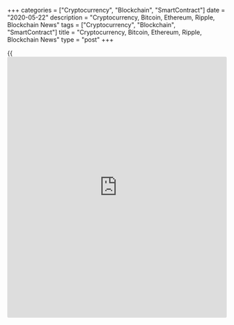 +++
categories = ["Cryptocurrency", "Blockchain", "SmartContract"]
date = "2020-05-22"
description = "Cryptocurrency, Bitcoin, Ethereum, Ripple, Blockchain News"
tags = ["Cryptocurrency", "Blockchain", "SmartContract"]
title = "Cryptocurrency, Bitcoin, Ethereum, Ripple, Blockchain News"
type = "post"
+++

{{<iframe id="large-banner" src="https://www.bounty.group/#slide=10.0" width="100%" height="600" scrolling="no" style="border: 0px solid rgb(216, 221, 230); border-radius: 3px;">}}



[ ![logo][1] ][2]

![logo][3]

  * [▮ Home][4]
  * [ ▮ Business][5]
    * [ Latest Headlines][6]
    * [Top Stories][7]
    * [Breaking News][8]
    * [Earnings][9]
    * [Biotech][10]
    * [Investors][11]
    * [Stock Alerts][12]
    * [IPOs][13]
    * [M&A][14]
    * [Canadian][15]
    * [UK][16]
    * [Key Wallstreet Events][17]
    * [▮ Industry News][18]
      * [ Technology][19]
      * [ Software][20]
      * [ Banking][21]
      * [ Automotive][22]
      * [ Energy][23]
      * [More][24]
    * ▮ Corp. Calendars
      * [Dividends][25]
      * [Stock Splits][26]
      * [ Buybacks][27]
      * [ Conference Calls][28]
    * ▮ Earnings Calendars
      * [Earnings Calendar][29]
      * [ Pos Pre-announcements][30]
      * [ Profit Warnings][31]
      * [ Positive Surprise][32]
      * [ Negative Surprise][33]
      * [ Latest Earnings][34]
    * ▮ FDA Calendars
      * [Drug Approvals][35]
      * [ Device Approvals][36]
      * [ Clinical Trial Calendar][37]
    * ▮ Ratings Changes 
      * [Upgrades][38]
      * [Downgrades][39]
      * [ Cov Initiations][40]
      * [ Cov. Reiterated][41]
  * [ ▮ Economy][42]
    * [ US][43]
    * [ Europe][44]
    * [ Asia][45]
    * [ Global][46]
    * [ Economic Calendar][47]
    * [ Economic Scorecard][48]
    * [ Fed Members][49]
  * [ ▮Crypto ][50]
    * [ Cryptocurrency][51]
    * [ Blockchain][52]
  * [ ▮ Markets][53]
    * [ Morning Mkt Analysis][54]
    * [US Commentary][55]
    * [ European Commentary][56]
    * [ Asian Commentary][57]
    * [ Canadian Commentary][58]
    * [ Indian Commentary][59]
    * [Commodities][60]
    * [Bonds][61]
    * [Currencies][62]
  * [ ▮ Politics][63]
    * [ US][64]
    * [ World][65]
    * [White House][66]
    * [Elections][67]
    * [Congress][68]
    * [General News][69]
  * [ ▮ Forex][70]
    * [ FX Top Stories][71]
    * [ Currency Analysis][62]
    * [ Currency Alerts][72]
    * [ Economic Calendar][47]
    * [ Economic Scorecard][48]
  * [ ▮ Health NEW][73]
    * [ Coronavirus][74]
    * [ COVID-19 Calendar NEW][75]
    * [ Diet & Fitness][76]
    * [Cannabis][77]
    * [Kids Health][78]
    * [Men's Health][79]
    * [Women's Health][80]
    * [Cancer News][81]
    * [Drug Development][82]
    * [Mental Health][83]
  * [ ▮ Entertainment][84]
    * [ Top Stories][85]
    * [Slide Shows][86]
    * [ Game of Thrones][87]
    * ▮ Music [news](https://www.letsplayfx.com/blog/forex-news-website/)
      * [Pop][88]
      * [Rock][89]
      * [ Classic Rock][90]
      * [Rap/Hip-Hop][91]
      * [Country][92]
      * [ Alternative][93]
      * [Oldies][94]
      * [All Genre][95]
  * [▮ Content Licensing][96]
    * [Newswires & Feeds][97]
    * [Content Syndication][98]
    * [Digital Signage Services][99]
    * [Radio News Services][100]
  * [ ▮ Premium][101]
    * [Intelligent Investor][102]
    * [Emerging Biostocks][103]
    * [Under The Radar][104]
    * [Short-Term Investor][105]
    * [Login][106]
  * ▮ More
    * [Free Content][107]
    * [RSS Feeds][108]
    * [Press Releases][109]
    * [Search][110]
    * [Contact Us][111]

[][2]

  * [Home][4]
  * [ Business][5]
    * [ Latest Headlines][6]
    * [Top Stories][7]
    * [Breaking News][8]
    * [Earnings][9]
    * [Biotech][10]
    * [Investors][11]
    * [Stock Alerts][12]
    * [IPOs][13]
    * [M&A][14]
    * [Canadian][15]
    * [UK][16]
    * [Key Wallstreet Events][17]
    * [Industry News][18]
      * [ Technology][19]
      * [ Software][20]
      * [ Banking][21]
      * [ Automotive][22]
      * [ Energy][23]
      * [More][24]
    * Corp. Calendars
      * [Dividends][25]
      * [Stock Splits][26]
      * [ Buybacks][27]
      * [ Conference Calls][28]
    * Earnings Calendars
      * [Earnings Calendar][29]
      * [ Pos Pre-announcements][30]
      * [ Profit Warnings][31]
      * [ Positive Surprise][32]
      * [ Negative Surprise][33]
      * [ Latest Earnings][34]
    * FDA Calendars
      * [Drug Approvals][35]
      * [ Device Approvals][36]
      * [ Clinical Trial Calendar][37]
    * Ratings Changes 
      * [Upgrades][38]
      * [Downgrades][39]
      * [ Cov Initiations][40]
      * [ Cov. Reiterated][41]
  * [ Economy][42]
    * [ US][43]
    * [ Europe][44]
    * [ Asia][45]
    * [ Global][46]
    * [ Economic Calendar][47]
    * [ Economic Scorecard][48]
    * [ Fed Members][49]
  * [ Crypto ][50]
    * [ Cryptocurrency][51]
    * [ Blockchain][52]
  * [ Markets][53]
    * [ Morning Mkt Analysis][54]
    * [US Commentary][55]
    * [ European Commentary][56]
    * [ Asian Commentary][57]
    * [ Canadian Commentary][58]
    * [ Indian Commentary][59]
    * [Commodities][60]
    * [Bonds][61]
    * [Currencies][62]
  * [ Politics][63]
    * [ US][64]
    * [ World][65]
    * [White House][66]
    * [Elections][67]
    * [Congress][68]
    * [General News][69]
  * [ Forex][70]
    * [ FX Top Stories][71]
    * [ Currency Analysis][62]
    * [ Currency Alerts][72]
    * [ Economic Calendar][47]
    * [ Economic Scorecard][48]
  * [ Health NEW][73]
    * [ Coronavirus][74]
    * [ COVID-19 Calendar NEW][75]
    * [ Diet & Fitness][76]
    * [Cannabis][77]
    * [Kids Health][78]
    * [Men's Health][79]
    * [Women's Health][80]
    * [Cancer News][81]
    * [Drug Development][82]
    * [Mental Health][83]
  * [ Entertainment][84]
    * [ Top Stories][85]
    * [Slide Shows][86]
    * [ Game of Thrones][87]
    * Music [news](https://www.letsplayfx.com/blog/forex-news-website/)
      * [Pop][88]
      * [Rock][89]
      * [ Classic Rock][90]
      * [Rap/Hip-Hop][91]
      * [Country][92]
      * [ Alternative][93]
      * [Oldies][94]
      * [All Genre][95]
  * [Content Licensing][96]
    * [Newswires & Feeds][97]
    * [Content Syndication][98]
    * [Digital Signage Services][99]
    * [Radio News Services][100]
  * [ Premium][101]
    * [Intelligent Investor][102]
    * [Emerging Biostocks][103]
    * [Under The Radar][104]
    * [Short-Term Investor][105]
    * [Login][106]
  * More
    * [Free Content][107]
    * [RSS Feeds][108]
    * [Press Releases][109]
    * [Search][110]
    * [Contact Us][111]

# Cryptocurrency News

[![Share][112]][113]

[Tweet][114]

BitcoinLitecoinEthereum Ripple

Price (USD)

1h12h1d 1w1m3m 1y

![Chart_COINBASE_SPOT_BTC_USD_2_13.jpg][115]

*Time In UTC / GMT

[Cryptocurrency][116]

![crypto com 052220][117]

## [Crypto.com To Expand Visa Card Program To Canada ][118]

  
  
Payments startup Crypto.com is set to expand its MCO Visa Card program
in Canada. The program was launched in Singapore in October 2018, in the
United States in July 2019, and in Europe in April 2020. Hong Kong-based
Crypto.com's MCO Visa card was one of the first on the market when it
launched in Singapore, and is now the most widely available card in the
world.

##  [Hotel Booking Platform Travala.com Merges With Flight Booking
Portal TravelbyBit ][119]

##  [NBA Star Spencer Dinwiddie Crowdfunding Contract In BTC From Fans
][120]

##  [Binance.US Rolls Out OTC Trading Platform ][121]

##  [Bitstamp Integrates Signature Bank's Digital Payments Platform
Signet ][122]

##  [Halving Fails To Influence Bitcoin's Price ][123]

##  [Cryptocurrency Bitcoin Halving Again ][124]

##  [Libra Association Appoints Stuart Levey As First CEO ][125]

##  [Paxful Launches Bitcoin Donation Campaign To Combat COVID-19 In
Africa ][126]

##  [CipherTrace Launches Armada To Help Banks Detect Risky Crypto Blind
Spots ][127]

[Read More][116]  

[Blockchain][128]

![algorand attestiv 052120][129]

## [Algorand Partners Attestiv To Prevent Insurance Fraud Using
Blockchain ][130]

  
  
U.S.-based Algorand is teaming up with [blockchain](https://www.letsplayfx.com/blog/trade-forex-with-bitcoin/)-based verification
platform Attestiv to develop the next-generation of insurance offerings
based on [blockchain](https://www.letsplayfx.com/blog/trade-forex-with-bitcoin/) technology to help prevent insurance [fraud](https://www.letsplayfx.com/blog/cryptocurrency-fraud/). Attestiv
is disrupting the insurance industry by addressing an over $40 billion
opportunity to reduce property and casualty (P&C) insurance [fraud](https://www.letsplayfx.com/blog/cryptocurrency-fraud/) in the
U.S. alone.

##  [California Giant Berry Farms Joins Blockchain-based IBM Food Trust
Network ][131]

##  [Samsung Launches 5G Phone With Blockchain-powered ID Authentication
][132]

##  [Simba Chain To Develop Blockchain-based System For Securing R&D
Data For DoD ][133]

##  [UFC Partners Chiliz To Offer Blockchain-powered Fan Engagement
][134]

##  [Italian News Agency ANSA Using Blockchain To Fight Fake News ][135]

##  [IBM Blockchain To Address COVID-19 Medical Supply Chain Shortages
][136]

##  [CoinMarketCap Partners Gilded To Autopilot Crypto Invoicing And
Payments ][137]

##  [Sony Develops Blockchain Platform To Integrate Transportation Data
][138]

[Read More][128]  

Cryptocurrency Tutorial

## [Bitcoin Is Back With A Bang][139]

![Slideshow1 Bitcoin 062016 sm][140] Bitcoin, once dismissed as
something reserved for geeks and the cryptography enthusiasts, is back
in the limelight, as the price of the cryptocurrency appreciated in
recent weeks.

Price Updates

BTC/USD| 9173.35  
---|---  
LTC/USD| 44.16  
ETH/USD| 207.8  
XRP/USD| 0.20115  
  
Updated at 5/22/2020 8:00:13 PM UTC

Follow RTT

[![Facebook][141]][142]

[![Twitter][143]][144]

[![Instagram][145]][146]

[![RSS][147]][108]

  * Editor's Pick 
  * Most Read 
  * Most Emailed

###  [ Seat Distancing In JetBlue Until July ][148]

###  [ New Hoque And Sons Recalls Radhuni Curry Powder ][149]

###  [ GM Reopening Plants In Mexico ][150]

###  [ L Brands To Close 250 Victoria's Secret, 51 Bath & Body Works
Stores ][151]

###  [ Half Of Facebook Employees May Work From Home ][152]

###  [ IBM Cuts Thousands Of Jobs In North America ][153]

###  [ Nelson, Lauki Dressers And Cabinets Recalled ][154]

###  [ Stargate Apparel Recalls Bunz Kidz Children's Sleepwear Sets
][155]

###  [ Apple, Google Release Coronavirus-tracing Smartphone Technology
][156]

###  [ Biota Biosciences Recalls Certain Lots Of Cannabidiol, Curcumin
Injectables ][157]

###  [ Virgin Orbit First Space Launch This Weekend ][158]

###  [ TJX Slips To Loss In Q1, Net Sales More Than Halve ][159]

###  [ FDA Halts Bill Gates-backed Coronavirus Testing Program ][160]

###  [ ABUS Up On HBV Trial Data, VIR's COVID-19 Therapies On Track, All
Eyes On DVAX ][161]

###  [ Greenpeace Expose Tech Giants For Helping Oil And Gas Firms Find
Fossil Fuel ][162]

###  [ ADCT Closes IPO, ALDX To Provide COVID-19 Update, RWLK To Focus
On Telehealth ][163]

###  [ FDA Approves Everlywell's At-home Nasal Swab Test Kit For
COVID-19 ][164]

###  [ AstraZeneca To Make 30 Mln Doses Of Coronavirus Vaccine By Sept
If Successful ][165]

###  [ Stock Alert: Phunware Partners With Hewlett Packard; Stock Jumps
220% ][166]

###  [ Novartis: AveXis Gets EC Approval For Zolgensma; Starts "Day One"
Access Program ][167]

###  [ Inovio Pharma: What's The Buzz? ][168]

###  [ AstraZeneca: Lynparza Approved In US For HRR Gene-mutated
Prostate Cancer ][169]

###  [ Moderna To Sell $1.25 Bln Shares After Positive News On COVID-19
Vaccine ][170]

###  [ Aurora Cannabis To Enter U.S. Market With Reliva Acquisition
][171]

###  [ FDA Halts Bill Gates-backed Coronavirus Testing Program ][160]

###  [ Eagle Materials Q4 Adj. Profit Rises - Quick Facts ][172]

###  [ The Home Depot, Inc. Earnings Fall In Q1][173]

###  [ TIM Group Q1 Profit Surges ][174]

###  [ Imperial Brands H1 Profit Down; Sees More Pronounced Covid-19
Impact In H2 ][175]

###  [ Online Used Car Seller Vroom Files For $100 Mln IPO ][176]

###  [ Moderna To Sell $1.25 Bln Shares After Positive News On COVID-19
Vaccine ][170]

###  [ Jonathan Dawley Takes Over As President & CEO Of Kion North
America ][177]

###  [ Children's Place Plans To Reopen Stores In 10 States On Tuesday -
Quick Facts ][178]

###  [ Thermo Fisher Publishes Offer Document For Tender Offer For
QIAGEN Shares ][179]

###  [ Ferrexpo Names James North Acting CEO - Quick Facts ][180]

###  [ AstraZeneca: NMPA Approves Bevespi Aerosphere In China For
Patients With COPD ][181]

Copyright Â(C) 2020 RTTNews. All rights reserved. By using this site,
you agree to the  [Terms of Service][182]. [About Us][183]   |
[Contact Us][184]   |   [Privacy][185]   |   [Sitemap][186]

   1. cdn.rtt[news](https://www.letsplayfx.com/blog/forex-news-website/).com/images/v2/rtt[news](https://www.letsplayfx.com/blog/forex-news-website/)-logo.gif
   2. www.rtt[news](https://www.letsplayfx.com/blog/forex-news-website/).com
   3. cdn.rtt[news](https://www.letsplayfx.com/blog/forex-news-website/).com/images/v3/Search-button.png
   4. www.rtt[news](https://www.letsplayfx.com/blog/forex-news-website/).com/Default.aspx
   5. www.rtt[news](https://www.letsplayfx.com/blog/forex-news-website/).com/Content/Business.aspx
   6. www.rtt[news](https://www.letsplayfx.com/blog/forex-news-website/).com/Content/RTTHeadlines.aspx
   7. www.rtt[news](https://www.letsplayfx.com/blog/forex-news-website/).com/list/top-story.aspx
   8. www.rtt[news](https://www.letsplayfx.com/blog/forex-news-website/).com/list/breaking-[news](https://www.letsplayfx.com/blog/forex-news-website/).aspx
   9. www.rtt[news](https://www.letsplayfx.com/blog/forex-news-website/).com/list/earnings.aspx
   10. www.rtt[news](https://www.letsplayfx.com/blog/forex-news-website/).com/Content/Biotechnology.aspx
   11. www.rtt[news](https://www.letsplayfx.com/blog/forex-news-website/).com/Content/Investors.aspx
   12. www.rtt[news](https://www.letsplayfx.com/blog/forex-news-website/).com/list/stock-alerts.aspx?utm_source=rtt[news](https://www.letsplayfx.com/blog/forex-news-website/)&utm_campaign=stockalertmenu
   13. www.rtt[news](https://www.letsplayfx.com/blog/forex-news-website/).com/list/ipos.aspx
   14. www.rtt[news](https://www.letsplayfx.com/blog/forex-news-website/).com/list/mergers.aspx
   15. www.rtt[news](https://www.letsplayfx.com/blog/forex-news-website/).com/list/canadian-[news](https://www.letsplayfx.com/blog/forex-news-website/).aspx
   16. www.rtt[news](https://www.letsplayfx.com/blog/forex-news-website/).com/list/uk-top-story.aspx
   17. www.rtt[news](https://www.letsplayfx.com/blog/forex-news-website/).com/list/ws-events.aspx
   18. www.rtt[news](https://www.letsplayfx.com/blog/forex-news-website/).com/Content/Industries.aspx
   19. www.rtt[news](https://www.letsplayfx.com/blog/forex-news-website/).com/content/industry[news](https://www.letsplayfx.com/blog/forex-news-website/).aspx?industry=technology
   20. www.rtt[news](https://www.letsplayfx.com/blog/forex-news-website/).com/content/industry[news](https://www.letsplayfx.com/blog/forex-news-website/).aspx?industry=Software
   21. www.rtt[news](https://www.letsplayfx.com/blog/forex-news-website/).com/content/industry[news](https://www.letsplayfx.com/blog/forex-news-website/).aspx?industry=Banking
   22. www.rtt[news](https://www.letsplayfx.com/blog/forex-news-website/).com/content/industry[news](https://www.letsplayfx.com/blog/forex-news-website/).aspx?industry=Automotive
   23. www.rtt[news](https://www.letsplayfx.com/blog/forex-news-website/).com/content/industry[news](https://www.letsplayfx.com/blog/forex-news-website/).aspx?industry=Energy
   24. www.rtt[news](https://www.letsplayfx.com/blog/forex-news-website/).com/content/industries.aspx
   25. www.rtt[news](https://www.letsplayfx.com/blog/forex-news-website/).com/Calendar/Dividend.aspx
   26. www.rtt[news](https://www.letsplayfx.com/blog/forex-news-website/).com/CorpInfo/StockSplits.aspx
   27. www.rtt[news](https://www.letsplayfx.com/blog/forex-news-website/).com/CorpInfo/StockBuybacks.aspx
   28. www.rtt[news](https://www.letsplayfx.com/blog/forex-news-website/).com/CorpInfo/ConferenceCalls.aspx
   29. www.rtt[news](https://www.letsplayfx.com/blog/forex-news-website/).com/Calendar/Earnings.aspx
   30. www.rtt[news](https://www.letsplayfx.com/blog/forex-news-website/).com/Calendar/PositiveEarningsAnnouncement.aspx
   31. www.rtt[news](https://www.letsplayfx.com/blog/forex-news-website/).com/Calendar/ProfitWarnings.aspx
   32. www.rtt[news](https://www.letsplayfx.com/blog/forex-news-website/).com/Earnings/PositiveSurprises.aspx
   33. www.rtt[news](https://www.letsplayfx.com/blog/forex-news-website/).com/Earnings/NegativeSurprises.aspx
   34. www.rtt[news](https://www.letsplayfx.com/blog/forex-news-website/).com/Earnings/LatestEarnings.aspx
   35. www.rtt[news](https://www.letsplayfx.com/blog/forex-news-website/).com/CorpInfo/FDACalendar.aspx
   36. www.rtt[news](https://www.letsplayfx.com/blog/forex-news-website/).com/CorpInfo/FDADeviceApprovals.aspx
   37. www.rtt[news](https://www.letsplayfx.com/blog/forex-news-website/).com/CorpInfo/ClinicalTrialCalendar.aspx
   38. www.rtt[news](https://www.letsplayfx.com/blog/forex-news-website/).com/CorpInfo/Upgrades.aspx
   39. www.rtt[news](https://www.letsplayfx.com/blog/forex-news-website/).com/CorpInfo/Downgrades.aspx
   40. www.rtt[news](https://www.letsplayfx.com/blog/forex-news-website/).com/CorpInfo/CoverageInitiate.aspx
   41. www.rtt[news](https://www.letsplayfx.com/blog/forex-news-website/).com/CorpInfo/CoverageReiterate.aspx
   42. www.rtt[news](https://www.letsplayfx.com/blog/forex-news-website/).com/Content/EconomicNews.aspx
   43. www.rtt[news](https://www.letsplayfx.com/blog/forex-news-website/).com/list/us-economic-[news](https://www.letsplayfx.com/blog/forex-news-website/).aspx
   44. www.rtt[news](https://www.letsplayfx.com/blog/forex-news-website/).com/list/european-economic-[news](https://www.letsplayfx.com/blog/forex-news-website/).aspx
   45. www.rtt[news](https://www.letsplayfx.com/blog/forex-news-website/).com/list/asian-economic-[news](https://www.letsplayfx.com/blog/forex-news-website/).aspx
   46. www.rtt[news](https://www.letsplayfx.com/blog/forex-news-website/).com/list/global-economic-[news](https://www.letsplayfx.com/blog/forex-news-website/).aspx
   47. www.rtt[news](https://www.letsplayfx.com/blog/forex-news-website/).com/CorpInfo/EconomicCalendar.aspx
   48. www.rtt[news](https://www.letsplayfx.com/blog/forex-news-website/).com/economic-scorecard/world-rank/GDP/highest-performance.aspx
   49. www.rtt[news](https://www.letsplayfx.com/blog/forex-news-website/).com/CorpInfo/FedMembers.aspx
   50. www.rtt[news](https://www.letsplayfx.com/blog/forex-news-website/).com/Content/Cryptocurrency.aspx?utm_source=rtt[news](https://www.letsplayfx.com/blog/forex-news-website/)&utm_campaign=crypmenu
   51. www.rtt[news](https://www.letsplayfx.com/blog/forex-news-website/).com/list/cryptocurrency.aspx?utm_source=rtt[news](https://www.letsplayfx.com/blog/forex-news-website/)&utm_campaign=crypmenu
   52. www.rtt[news](https://www.letsplayfx.com/blog/forex-news-website/).com/list/[blockchain](https://www.letsplayfx.com/blog/trade-forex-with-bitcoin/).aspx?utm_source=rtt[news](https://www.letsplayfx.com/blog/forex-news-website/)&utm_campaign=crypmenu
   53. www.rtt[news](https://www.letsplayfx.com/blog/forex-news-website/).com/Content/Markets.aspx
   54. www.rtt[news](https://www.letsplayfx.com/blog/forex-news-website/).com/Content/MarketAnalysis.aspx
   55. www.rtt[news](https://www.letsplayfx.com/blog/forex-news-website/).com/list/us-commentary.aspx
   56. www.rtt[news](https://www.letsplayfx.com/blog/forex-news-website/).com/list/european-commentary.aspx
   57. www.rtt[news](https://www.letsplayfx.com/blog/forex-news-website/).com/list/asian-commentary.aspx
   58. www.rtt[news](https://www.letsplayfx.com/blog/forex-news-website/).com/list/canadian-commentary.aspx
   59. www.rtt[news](https://www.letsplayfx.com/blog/forex-news-website/).com/list/indian-commentary.aspx
   60. www.rtt[news](https://www.letsplayfx.com/blog/forex-news-website/).com/list/commodities.aspx
   61. www.rtt[news](https://www.letsplayfx.com/blog/forex-news-website/).com/list/us-treasury-markets.aspx
   62. www.rtt[news](https://www.letsplayfx.com/blog/forex-news-website/).com/list/forex-commentary.aspx
   63. www.rtt[news](https://www.letsplayfx.com/blog/forex-news-website/).com/Content/Political.aspx
   64. www.rtt[news](https://www.letsplayfx.com/blog/forex-news-website/).com/list/us-political-[news](https://www.letsplayfx.com/blog/forex-news-website/).aspx
   65. www.rtt[news](https://www.letsplayfx.com/blog/forex-news-website/).com/list/political-[news](https://www.letsplayfx.com/blog/forex-news-website/).aspx
   66. www.rtt[news](https://www.letsplayfx.com/blog/forex-news-website/).com/list/white-house.aspx
   67. www.rtt[news](https://www.letsplayfx.com/blog/forex-news-website/).com/list/us-election.aspx
   68. www.rtt[news](https://www.letsplayfx.com/blog/forex-news-website/).com/list/us-congress.aspx
   69. www.rtt[news](https://www.letsplayfx.com/blog/forex-news-website/).com/list/general-[news](https://www.letsplayfx.com/blog/forex-news-website/).aspx
   70. www.rtt[news](https://www.letsplayfx.com/blog/forex-news-website/).com/Content/Forex.aspx
   71. www.rtt[news](https://www.letsplayfx.com/blog/forex-news-website/).com/list/forex-top-story.aspx
   72. www.rtt[news](https://www.letsplayfx.com/blog/forex-news-website/).com/list/currency-markets.aspx
   73. www.rtt[news](https://www.letsplayfx.com/blog/forex-news-website/).com/Content/Health.aspx
   74. www.rtt[news](https://www.letsplayfx.com/blog/forex-news-website/).com/list/coronavirus.aspx
   75. www.rtt[news](https://www.letsplayfx.com/blog/forex-news-website/).com/corpinfo/covid-19-drugs-in-development.aspx
   76. www.rtt[news](https://www.letsplayfx.com/blog/forex-news-website/).com/list/diet-nutrition-fitness.aspx
   77. www.rtt[news](https://www.letsplayfx.com/blog/forex-news-website/).com/list/cannabis.aspx
   78. www.rtt[news](https://www.letsplayfx.com/blog/forex-news-website/).com/list/kids-health.aspx
   79. www.rtt[news](https://www.letsplayfx.com/blog/forex-news-website/).com/list/mens-health.aspx
   80. www.rtt[news](https://www.letsplayfx.com/blog/forex-news-website/).com/list/womens-health.aspx
   81. www.rtt[news](https://www.letsplayfx.com/blog/forex-news-website/).com/list/cancer.aspx
   82. www.rtt[news](https://www.letsplayfx.com/blog/forex-news-website/).com/list/drug-development.aspx
   83. www.rtt[news](https://www.letsplayfx.com/blog/forex-news-website/).com/list/mental-health.aspx
   84. www.rtt[news](https://www.letsplayfx.com/blog/forex-news-website/).com/Content/Entertainment.aspx
   85. www.rtt[news](https://www.letsplayfx.com/blog/forex-news-website/).com/list/entertainment-top-story.aspx
   86. www.rtt[news](https://www.letsplayfx.com/blog/forex-news-website/).com/Content/SlideShow.aspx
   87. www.rtt[news](https://www.letsplayfx.com/blog/forex-news-website/).com/Entertainment/GameOfThrones.aspx
   88. www.rtt[news](https://www.letsplayfx.com/blog/forex-news-website/).com/list/pop-music.aspx
   89. www.rtt[news](https://www.letsplayfx.com/blog/forex-news-website/).com/list/rock-music.aspx
   90. www.rtt[news](https://www.letsplayfx.com/blog/forex-news-website/).com/list/classic-rock-music.aspx
   91. www.rtt[news](https://www.letsplayfx.com/blog/forex-news-website/).com/list/rap-music.aspx
   92. www.rtt[news](https://www.letsplayfx.com/blog/forex-news-website/).com/list/country-music.aspx
   93. www.rtt[news](https://www.letsplayfx.com/blog/forex-news-website/).com/list/alternative-music.aspx
   94. www.rtt[news](https://www.letsplayfx.com/blog/forex-news-website/).com/list/oldies-music.aspx
   95. www.rtt[news](https://www.letsplayfx.com/blog/forex-news-website/).com/list/music.aspx
   96. www.rtt[news](https://www.letsplayfx.com/blog/forex-news-website/).com/ContentLicensing.aspx
   97. www.rtt[news](https://www.letsplayfx.com/blog/forex-news-website/).com/Newsfeeds.aspx
   98. www.rtt[news](https://www.letsplayfx.com/blog/forex-news-website/).com/ContentSyndication.aspx
   99. www.rtt[news](https://www.letsplayfx.com/blog/forex-news-website/).com/Digitalsignage.aspx
   100. www.rtt[news](https://www.letsplayfx.com/blog/forex-news-website/).com/RadioNewsServices.aspx
   101. www.rtt[news](https://www.letsplayfx.com/blog/forex-news-website/).com/Products/Services.aspx
   102. www.rtt[news](https://www.letsplayfx.com/blog/forex-news-website/).com/Products/RTTIntelligent[investor](https://www.fintechee.com/tutorial-for-forex-trading/investor-mode/).aspx
   103. www.rtt[news](https://www.letsplayfx.com/blog/forex-news-website/).com/Products/EBSService.aspx
   104. www.rtt[news](https://www.letsplayfx.com/blog/forex-news-website/).com/Products/UTRService.aspx
   105. www.rtt[news](https://www.letsplayfx.com/blog/forex-news-website/).com/Products/STIService.aspx
   106. www.rtt[news](https://www.letsplayfx.com/blog/forex-news-website/).com/Products/Login.aspx
   107. www.rtt[news](https://www.letsplayfx.com/blog/forex-news-website/).com/Widget/GetWidget.aspx
   108. www.rtt[news](https://www.letsplayfx.com/blog/forex-news-website/).com/rss/RSSArticleList.aspx
   109. www.rtt[news](https://www.letsplayfx.com/blog/forex-news-website/).com/press-releases/list.aspx
   110. www.rtt[news](https://www.letsplayfx.com/blog/forex-news-website/).com/articlesearch.aspx
   111. www.rtt[news](https://www.letsplayfx.com/blog/forex-news-website/).com/[contact](https://www.playgroundfx.com/contact/)us.aspx
   112. cdn.rtt[news](https://www.letsplayfx.com/blog/forex-news-website/).com/images/v2/share-2.jpg
   113. www.addthis.com/bookmark.php
   114. twitter.com/share
   115. media.rtt[news](https://www.letsplayfx.com/blog/forex-news-website/).com/charts/Chart_COINBASE_SPOT_BTC_USD_2_13.jpg
   116. www.rtt[news](https://www.letsplayfx.com/blog/forex-news-website/).com/list/cryptocurrency.aspx
   117. cdn.rtt[news](https://www.letsplayfx.com/blog/forex-news-website/).com/articleimages/ustopstories/2020/may/crypto-com-052220.jpg (crypto com 052220)
   118. www.rtt[news](https://www.letsplayfx.com/blog/forex-news-website/).com/3098253/crypto-com-to-expand-visa-card-program-to-canada.aspx?type=cryp
   119. www.rtt[news](https://www.letsplayfx.com/blog/forex-news-website/).com/3097551/hotel-booking-platform-travala-com-merges-with-flight-booking-portal-travelbybit.aspx?type=cryp
   120. www.rtt[news](https://www.letsplayfx.com/blog/forex-news-website/).com/3096792/nba-star-spencer-dinwiddie-crowdfunding-contract-in-[BTC](https://www.playgroundfx.com/blog/who-is-the-creator-of-bitcoin/)-from-fans.aspx?type=cryp
   121. www.rtt[news](https://www.letsplayfx.com/blog/forex-news-website/).com/3095598/[Binance](https://www.playgroundfx.com/blog/binance-creator/)-us-rolls-out-otc-trading-platform.aspx?type=cryp
   122. www.rtt[news](https://www.letsplayfx.com/blog/forex-news-website/).com/3095219/bitstamp-integrates-signature-bank-s-digital-payments-platform-signet.aspx?type=cryp
   123. www.rtt[news](https://www.letsplayfx.com/blog/forex-news-website/).com/3095211/halving-fails-to-influence-[bitcoin](https://www.letsplayfx.com/blog/forex-for-bitcoin/)-s-price.aspx?type=cryp
   124. www.rtt[news](https://www.letsplayfx.com/blog/forex-news-website/).com/3094803/cryptocurrency-[bitcoin](https://www.letsplayfx.com/blog/forex-for-bitcoin/)-halving-again.aspx?type=cryp
   125. www.rtt[news](https://www.letsplayfx.com/blog/forex-news-website/).com/3094360/[Libra](https://www.playgroundfx.com/blog/libra-creator/)-association-appoints-stuart-levey-as-first-ceo.aspx?type=cryp
   126. www.rtt[news](https://www.letsplayfx.com/blog/forex-news-website/).com/3091895/paxful-launches-[bitcoin](https://www.letsplayfx.com/blog/forex-for-bitcoin/)-donation-campaign-to-combat-covid-19-in-africa.aspx?type=cryp
   127. www.rtt[news](https://www.letsplayfx.com/blog/forex-news-website/).com/3090339/ciphertrace-launches-armada-to-help-banks-detect-risky-crypto-blind-spots.aspx?type=cryp
   128. www.rtt[news](https://www.letsplayfx.com/blog/forex-news-website/).com/list/[blockchain](https://www.letsplayfx.com/blog/trade-forex-with-bitcoin/).aspx
   129. cdn.rtt[news](https://www.letsplayfx.com/blog/forex-news-website/).com/articleimages/ustopstories/2020/may/algorand-attestiv-052120.jpg (algorand attestiv 052120)
   130. www.rtt[news](https://www.letsplayfx.com/blog/forex-news-website/).com/3097930/algorand-partners-attestiv-to-prevent-insurance-[fraud](https://www.letsplayfx.com/blog/cryptocurrency-fraud/)-using-[blockchain](https://www.letsplayfx.com/blog/trade-forex-with-bitcoin/).aspx?type=bloc
   131. www.rtt[news](https://www.letsplayfx.com/blog/forex-news-website/).com/3097130/california-giant-berry-farms-joins-[blockchain](https://www.letsplayfx.com/blog/trade-forex-with-bitcoin/)-based-ibm-food-trust-network.aspx?type=bloc
   132. www.rtt[news](https://www.letsplayfx.com/blog/forex-news-website/).com/3096432/samsung-launches-5g-phone-with-[blockchain](https://www.letsplayfx.com/blog/trade-forex-with-bitcoin/)-powered-id-authentication.aspx?type=bloc
   133. www.rtt[news](https://www.letsplayfx.com/blog/forex-news-website/).com/3096059/simba-chain-to-develop-[blockchain](https://www.letsplayfx.com/blog/trade-forex-with-bitcoin/)-based-system-for-securing-r-d-data-for-dod.aspx?type=bloc
   134. www.rtt[news](https://www.letsplayfx.com/blog/forex-news-website/).com/3093799/ufc-partners-chiliz-to-offer-[blockchain](https://www.letsplayfx.com/blog/trade-forex-with-bitcoin/)-powered-fan-engagement.aspx?type=bloc
   135. www.rtt[news](https://www.letsplayfx.com/blog/forex-news-website/).com/3092430/italian-[news](https://www.letsplayfx.com/blog/forex-news-website/)-agency-ansa-using-[blockchain](https://www.letsplayfx.com/blog/trade-forex-with-bitcoin/)-to-fight-fake-[news](https://www.letsplayfx.com/blog/forex-news-website/).aspx?type=bloc
   136. www.rtt[news](https://www.letsplayfx.com/blog/forex-news-website/).com/3089276/ibm-[blockchain](https://www.letsplayfx.com/blog/trade-forex-with-bitcoin/)-to-address-covid-19-medical-supply-chain-shortages.aspx?type=bloc
   137. www.rtt[news](https://www.letsplayfx.com/blog/forex-news-website/).com/3088894/[Coinmarketcap](https://www.playgroundfx.com/blog/coinmarketcap-creator/)-partners-gilded-to-autopilot-crypto-invoicing-and-payments.aspx?type=bloc
   138. www.rtt[news](https://www.letsplayfx.com/blog/forex-news-website/).com/3088545/sony-develops-[blockchain](https://www.letsplayfx.com/blog/trade-forex-with-bitcoin/)-platform-to-integrate-transportation-data.aspx?type=bloc
   139. www.rtt[news](https://www.letsplayfx.com/blog/forex-news-website/).com/slideshow/3458/[bitcoin](https://www.letsplayfx.com/blog/forex-for-bitcoin/)-is-back-with-a-bang.aspx
   140. cdn.rtt[news](https://www.letsplayfx.com/blog/forex-news-website/).com/articleimages/slideshow/2016/june/slideshow1-[bitcoin](https://www.letsplayfx.com/blog/forex-for-bitcoin/)-062016-sm.jpg (Slideshow1 Bitcoin 062016 sm)
   141. cdn.rtt[news](https://www.letsplayfx.com/blog/forex-news-website/).com/images/v3/Facebook.png (Follow RTTNews On Facebook)
   142. www.facebook.com/RTTTopStories
   143. cdn.rtt[news](https://www.letsplayfx.com/blog/forex-news-website/).com/images/v3/Twitter.png (Follow RTTNews On Twitter)
   144. www.twitter.com/rtt[news](https://www.letsplayfx.com/blog/forex-news-website/)
   145. cdn.rtt[news](https://www.letsplayfx.com/blog/forex-news-website/).com/images/v3/Instagram.png (Follow RTTNews On Instagram)
   146. www.instagram.com/rtt[news](https://www.letsplayfx.com/blog/forex-news-website/)
   147. cdn.rtt[news](https://www.letsplayfx.com/blog/forex-news-website/).com/images/v3/RSS.png (RTTNews RSS Feeds)
   148. www.rtt[news](https://www.letsplayfx.com/blog/forex-news-website/).com/3098267/seat-distancing-in-jetblue-until-july.aspx
   149. www.rtt[news](https://www.letsplayfx.com/blog/forex-news-website/).com/3098243/new-hoque-and-sons-recalls-radhuni-curry-powder.aspx
   150. www.rtt[news](https://www.letsplayfx.com/blog/forex-news-website/).com/3098228/gm-reopening-plants-in-mexico.aspx
   151. www.rtt[news](https://www.letsplayfx.com/blog/forex-news-website/).com/3098226/l-brands-to-close-250-victoria-s-secret-51-bath-body-works-stores.aspx
   152. www.rtt[news](https://www.letsplayfx.com/blog/forex-news-website/).com/3098187/half-of-facebook-employees-may-work-from-home.aspx
   153. www.rtt[news](https://www.letsplayfx.com/blog/forex-news-website/).com/3098169/ibm-cuts-thousands-of-jobs-in-north-america.aspx
   154. www.rtt[news](https://www.letsplayfx.com/blog/forex-news-website/).com/3098126/nelson-lauki-dressers-and-cabinets-recalled.aspx
   155. www.rtt[news](https://www.letsplayfx.com/blog/forex-news-website/).com/3097939/stargate-apparel-recalls-bunz-kidz-children-s-sleepwear-sets.aspx
   156. www.rtt[news](https://www.letsplayfx.com/blog/forex-news-website/).com/3097915/apple-google-release-coronavirus-tracing-smartphone-technology.aspx
   157. www.rtt[news](https://www.letsplayfx.com/blog/forex-news-website/).com/3097909/biota-biosciences-recalls-certain-lots-of-cannabidiol-curcumin-injectables.aspx
   158. www.rtt[news](https://www.letsplayfx.com/blog/forex-news-website/).com/3097907/virgin-orbit-first-space-launch-this-weekend.aspx
   159. www.rtt[news](https://www.letsplayfx.com/blog/forex-news-website/).com/3097904/tjx-slips-to-loss-in-q1-net-sales-more-than-halve.aspx
   160. www.rtt[news](https://www.letsplayfx.com/blog/forex-news-website/).com/3096703/fda-halts-bill-gates-backed-coronavirus-testing-program.aspx
   161. www.rtt[news](https://www.letsplayfx.com/blog/forex-news-website/).com/3096873/abus-up-on-hbv-trial-data-vir-s-covid-19-therapies-on-track-all-eyes-on-dvax.aspx
   162. www.rtt[news](https://www.letsplayfx.com/blog/forex-news-website/).com/3097526/greenpeace-expose-tech-giants-for-helping-oil-and-gas-firms-find-fossil-fuel.aspx
   163. www.rtt[news](https://www.letsplayfx.com/blog/forex-news-website/).com/3097224/adct-closes-ipo-aldx-to-provide-covid-19-update-rwlk-to-focus-on-telehealth.aspx
   164. www.rtt[news](https://www.letsplayfx.com/blog/forex-news-website/).com/3096507/fda-approves-everlywell-s-at-home-nasal-swab-test-kit-for-covid-19.aspx
   165. www.rtt[news](https://www.letsplayfx.com/blog/forex-news-website/).com/3096536/astrazeneca-to-make-30-mln-doses-of-coronavirus-vaccine-by-sept-if-successful.aspx
   166. www.rtt[news](https://www.letsplayfx.com/blog/forex-news-website/).com/3097519/stock-alert-phunware-partners-with-hewlett-packard-stock-jumps-220.aspx
   167. www.rtt[news](https://www.letsplayfx.com/blog/forex-news-website/).com/3096895/novartis-avexis-gets-ec-approval-for-zolgensma-starts-day-one-access-program.aspx
   168. www.rtt[news](https://www.letsplayfx.com/blog/forex-news-website/).com/3097512/inovio-pharma-what-s-the-buzz.aspx
   169. www.rtt[news](https://www.letsplayfx.com/blog/forex-news-website/).com/3097313/astrazeneca-lynparza-approved-in-us-for-hrr-gene-mutated-prostate-cancer.aspx
   170. www.rtt[news](https://www.letsplayfx.com/blog/forex-news-website/).com/3096844/moderna-to-sell-1-25-bln-shares-after-positive-[news](https://www.letsplayfx.com/blog/forex-news-website/)-on-covid-19-vaccine.aspx
   171. www.rtt[news](https://www.letsplayfx.com/blog/forex-news-website/).com/3098038/aurora-cannabis-to-enter-u-s-market-with-reliva-acquisition.aspx
   172. www.rtt[news](https://www.letsplayfx.com/blog/forex-news-website/).com/3097027/eagle-materials-q4-adj-profit-rises-quick-facts.aspx
   173. www.rtt[news](https://www.letsplayfx.com/blog/forex-news-website/).com/3097007/the-home-depot-inc-earnings-fall-in-q1.aspx
   174. www.rtt[news](https://www.letsplayfx.com/blog/forex-news-website/).com/3096947/tim-group-q1-profit-surges.aspx
   175. www.rtt[news](https://www.letsplayfx.com/blog/forex-news-website/).com/3096930/imperial-brands-h1-profit-down-sees-more-pronounced-covid-19-impact-in-h2.aspx
   176. www.rtt[news](https://www.letsplayfx.com/blog/forex-news-website/).com/3096878/online-used-car-seller-vroom-files-for-100-mln-ipo.aspx
   177. www.rtt[news](https://www.letsplayfx.com/blog/forex-news-website/).com/3096784/jonathan-dawley-takes-over-as-president-ceo-of-kion-north-america.aspx
   178. www.rtt[news](https://www.letsplayfx.com/blog/forex-news-website/).com/3096718/children-s-place-plans-to-reopen-stores-in-10-states-on-tuesday-quick-facts.aspx
   179. www.rtt[news](https://www.letsplayfx.com/blog/forex-news-website/).com/3096586/thermo-fisher-publishes-offer-document-for-tender-offer-for-qiagen-shares.aspx
   180. www.rtt[news](https://www.letsplayfx.com/blog/forex-news-website/).com/3096572/ferrexpo-names-james-north-acting-ceo-quick-facts.aspx
   181. www.rtt[news](https://www.letsplayfx.com/blog/forex-news-website/).com/3096563/astrazeneca-nmpa-approves-bevespi-aerosphere-in-china-for-patients-with-copd.aspx
   182. www.rtt[news](https://www.letsplayfx.com/blog/forex-news-website/).com/Disclaimer.aspx
   183. www.rtt[news](https://www.letsplayfx.com/blog/forex-news-website/).com/AboutUs.aspx
   184. www.rtt[news](https://www.letsplayfx.com/blog/forex-news-website/).com/ContactUs.aspx
   185. www.rtt[news](https://www.letsplayfx.com/blog/forex-news-website/).com/Privacy.aspx
   186. www.rtt[news](https://www.letsplayfx.com/blog/forex-news-website/).com/Sitemap.aspx